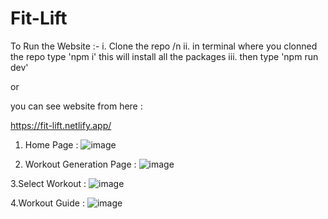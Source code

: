 # Fit-Lift

To Run the Website :- 
i. Clone the repo /n
ii. in terminal where you clonned the repo type 'npm i' this will install all the packages
iii. then type 'npm run dev'

or 

you can see website from here :

https://fit-lift.netlify.app/

1. Home Page :
![image](https://github.com/user-attachments/assets/2af18574-a404-4cb8-b4a5-bbaa6c6db4d6)

2. Workout Generation Page :
![image](https://github.com/user-attachments/assets/3dd43087-d2b3-43fc-ad8e-431fdd11695d)

3.Select Workout :
![image](https://github.com/user-attachments/assets/3bf50db2-c50c-4586-a584-80c4e7de1fe8)

4.Workout Guide :
![image](https://github.com/user-attachments/assets/7f989e95-470d-4107-a09a-5bf8bd8a978d)


